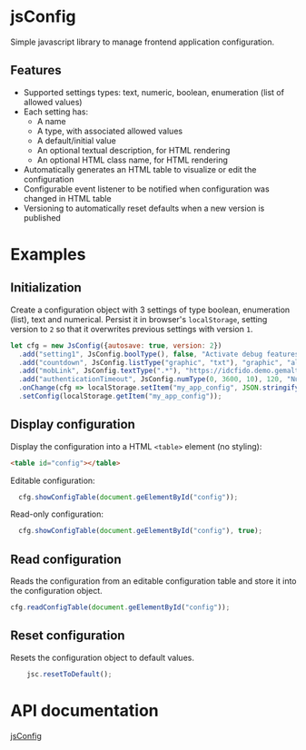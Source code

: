 # jsConfig

Simple javascript library to manage frontend application configuration.

## Features

- Supported settings types: text, numeric, boolean, enumeration (list of allowed values)
- Each setting has:
  - A name
  - A type, with associated allowed values
  - A default/initial value
  - An optional textual description, for HTML rendering
  - An optional HTML class name, for HTML rendering
- Automatically generates an HTML table to visualize or edit the configuration
- Configurable event listener to be notified when configuration was changed in HTML table
- Versioning to automatically reset defaults when a new version is published

# Examples

## Initialization

Create a configuration object with 3 settings of type boolean, enumeration (list), text and numerical. Persist it in browser's `localStorage`, setting version to `2` so that it overwrites previous settings with version `1`.

```javascript
let cfg = new JsConfig({autosave: true, version: 2})
  .add("setting1", JsConfig.boolType(), false, "Activate debug features")
  .add("countdown", JsConfig.listType("graphic", "txt"), "graphic", "alternative UIs for countdowns")
  .add("mobLink", JsConfig.textType(".*"), "https://idcfido.demo.gemalto.com/enroll?token=*REGCODE*", "URL to trigger app with registration link")
  .add("authenticationTimeout", JsConfig.numType(0, 3600, 10), 120, "Number of seconds before FIDO authentication times out")
  .onChange(cfg => localStorage.setItem("my_app_config", JSON.stringify(cfg)))
  .setConfig(localStorage.getItem("my_app_config"));
```

## Display configuration

Display the configuration into a HTML `<table>` element (no styling):

```HTML
<table id="config"></table>
```
Editable configuration:
```javascript
  cfg.showConfigTable(document.geElementById("config"));
```
Read-only configuration:
```javascript
  cfg.showConfigTable(document.geElementById("config"), true);
```

## Read configuration

Reads the configuration from an editable configuration table and store it into the configuration object.

```javascript
cfg.readConfigTable(document.geElementById("config"));
```
## Reset configuration

Resets the configuration object to default values.

```javascript
    jsc.resetToDefault();
```

# API documentation

[jsConfig](https://opotonniee.github.io/js-config/doc/JsConfig.html)
